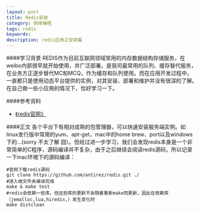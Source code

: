 ```yaml
---
layout: post
title: Redis安装
category: 网络编程
tags: redis
keywords: 
description: redis应用之安装篇
---
```


####学习背景
REDIS作为目前互联网领域常用的内存数据结构存储服务，在weibo内部很早就开始使用，并广泛部署。是我司最常用的队列、缓存替代服务，在业务方正逐步替代MC和MCQ，作为缓存和队列使用。而在应用开发过程中，一直都只是使用动态平台提供的实例，对其安装、部署和维护并没有很深的了解。在自己做一些小应用的情况下，恰好学习一下。

####参考资料
- [《redis官网》](http://redis.io/download)

####正文
各个平台下有相对成熟的包管理器，可以快速安装服务端实例。如linux发行版中常用的yum、apt-get，mac中的home brew、port以及windows下的...(sorry 不太了解 囧）。但经过进一步学习，我们会发现redis本身是一个非常简单的C程序，源码编译并不复杂，由于之后继续会阅读redis源码，所以记录一下mac环境下的源码编译：  

	#官网下载redis源码
	git clone https://github.com/antirez/redis.git ./
	#进入根文件夹编译完成
	make & make test
	#redis会依赖一些库，但这些库的更新不会随着重新make而更新，因此在依赖库（jemalloc,lua,hiredis,）发生变化时
	make distclean



